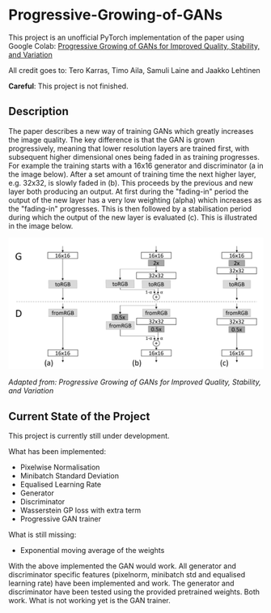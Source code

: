 # Progressive-Growing-of-GANs
This project is an unofficial PyTorch implementation of the paper using Google Colab: [Progressive Growing of GANs for Improved Quality, Stability, and Variation
](https://arxiv.org/abs/1710.10196)

All credit goes to: Tero Karras, Timo Aila, Samuli Laine and Jaakko Lehtinen

**Careful**: This project is not finished. 
## Description
The paper describes a new way of training GANs which greatly increases the image quality. The key difference is that the GAN is grown progressively, meaning that lower resolution layers are trained first, with subsequent higher dimensional ones being faded in as training progresses. For example the training starts with a 16x16 generator and discriminator (a in the image below). After a set amount of training time the next higher layer, e.g. 32x32, is slowly faded in (b). This proceeds by the previous and new layer both producing an output. At first during the "fading-in" period the output of the new layer has a very low weighting (alpha) which increases as the "fading-in" progresses. This is then followed by a stabilisation period during which the output of the new layer is evaluated (c). This is illustrated in the image below.

<p align='center'>
  <img src='Images/Progressive growing.png' width="600px">
</p>
<em>Adapted from: Progressive Growing of GANs for Improved Quality, Stability, and Variation</em>

## Current State of the Project
This project is currently still under development.

What has been implemented:
- Pixelwise Normalisation
- Minibatch Standard Deviation
- Equalised Learning Rate
- Generator 
- Discriminator
- Wasserstein GP loss with extra term
- Progressive GAN trainer

What is still missing:
- Exponential moving average of the weights

With the above implemented the GAN would work. All generator and discriminator specific features (pixelnorm, minibatch std and equalised learning rate) have been implemented and work. The generator and discriminator have been tested using the provided pretrained weights. Both work. What is not working yet is the GAN trainer.
